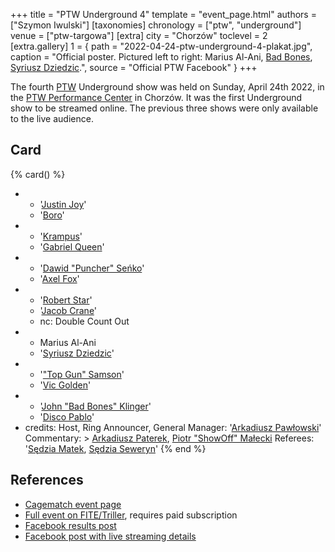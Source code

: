 +++
title = "PTW Underground 4"
template = "event_page.html"
authors = ["Szymon Iwulski"]
[taxonomies]
chronology = ["ptw", "underground"]
venue = ["ptw-targowa"]
[extra]
city = "Chorzów"
toclevel = 2
[extra.gallery]
1 = { path = "2022-04-24-ptw-underground-4-plakat.jpg", caption = "Official poster. Pictured left to right: Marius Al-Ani, [Bad Bones](@/w/bad-bones.md), [Syriusz Dziedzic](@/w/dziedzic.md).", source = "Official PTW Facebook" }
+++

The fourth [PTW](@/o/ptw.md) Underground show was held on Sunday, April 24th 2022, in the [PTW Performance Center](@/v/ptw-targowa.md) in Chorzów. It was the first Underground show to be streamed online. The previous three shows were only available to the live audience.

## Card

{% card() %}
- - '[Justin Joy](@/w/justin-joy.md)'
  - '[Boro](@/w/boro.md)'
- - '[Krampus](@/w/krampus.md)'
  - '[Gabriel Queen](@/w/gabriel-queen.md)'
- - '[Dawid "Puncher" Seńko](@/w/puncher.md)'
  - '[Axel Fox](@/w/axel-fox.md)'
- - '[Robert Star](@/w/robert-star.md)'
  - '[Jacob Crane](@/w/jacob-crane.md)'
  - nc: Double Count Out
- - Marius Al-Ani
  - '[Syriusz Dziedzic](@/w/dziedzic.md)'
- - '["Top Gun" Samson](@/w/samson.md)'
  - '[Vic Golden](@/w/vic-golden.md)'
- - '[John "Bad Bones" Klinger](@/w/bad-bones.md)'
  - '[Disco Pablo](@/w/disco-pablo.md)'
- credits:
    Host, Ring Announcer, General Manager: '[Arkadiusz Pawłowski](@/w/pan-pawlowski.md)'
    Commentary: >
      [Arkadiusz Paterek](@/w/arek-paterek.md),
      [Piotr "ShowOff" Małecki](@/w/piotr-malecki.md)
    Referees: '[Sędzia Matek](@/w/sedzia-matek.md), [Sędzia Seweryn](@/w/sedzia-seweryn.md)'
{% end %}

## References

* [Cagematch event page](https://www.cagematch.net/?id=1&nr=339569)
* [Full event on FITE/Triller](https://www.trillertv.com/watch/kinguin-ptw-underground-4-pl/2pb6t/), requires paid subscription
* [Facebook results post](https://www.facebook.com/PrimeTimeWrestlingPL/posts/pfbid0LjWVSGt8rsJv7KKzP7P2zQicyy1F7J7QPPHNUm4GPJTkG1jazu6rBru5xrPJVJfHl)
* [Facebook post with live streaming details](https://www.facebook.com/PrimeTimeWrestlingPL/posts/pfbid098SuDET7KXPW8Qnvtu5FXroWzBERabJMPT5mnXKcfaaM3kJ32tbA5HQVJ8ETYgS2l)

